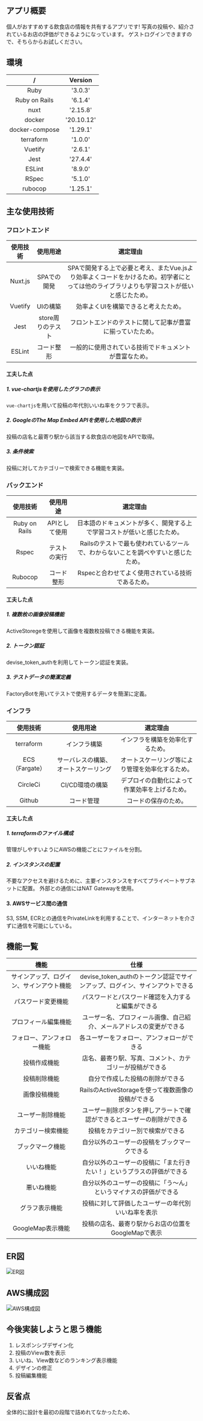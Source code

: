 ## アプリ概要
個人がおすすめする飲食店の情報を共有するアプリです!
写真の投稿や、紹介されているお店の評価ができるようになっています。
ゲストログインできますので、そちらからお試しください。

## 環境
|/|Version|
|:--:|:--:|
|Ruby|'3.0.3'|
|Ruby on Rails|'6.1.4'|
|nuxt|'2.15.8'|
|docker|'20.10.12'|
|docker-compose|'1.29.1'|
|terraform|'1.0.0'|
|Vuetify|'2.6.1'|
|Jest|'27.4.4'|
|ESLint|'8.9.0'|
|RSpec|'5.1.0'|
|rubocop|'1.25.1'|

## 主な使用技術
### フロントエンド
|使用技術|使用用途|選定理由|
|:--:|:--:|:--:|
|Nuxt.js|SPAでの開発|SPAで開発する上で必要と考え、またVue.jsより効率よくコードをかけるため。初学者にとっては他のライブラリよりも学習コストが低いと感じたため。|
|Vuetify|UIの構築|効率よくUIを構築できると考えたため。|
|Jest|store周りのテスト|フロントエンドのテストに関して記事が豊富に揃っていたため。|
|ESLint|コード整形|一般的に使用されている技術でドキュメントが豊富なため。|

#### 工夫した点
##### 1. vue-chartjsを使用したグラフの表示
`vue-chartjs`を用いて投稿の年代別いいね率をクラフで表示。

##### 2. GoogleのThe Map Embed APIを使用した地図の表示
投稿の店名と最寄り駅から該当する飲食店の地図をAPIで取得。

##### 3. 条件検索
投稿に対してカテゴリーで検索できる機能を実装。

### バックエンド
|使用技術|使用用途|選定理由|
|:--:|:--:|:--:|
|Ruby on Rails|APIとして使用|日本語のドキュメントが多く、開発する上で学習コストが低いと感じたため。
|Rspec|テストの実行|Railsのテストで最も使われているツールで、わからないことを調べやすいと感じたため。|
|Rubocop|コード整形|Rspecと合わせてよく使用されている技術であるため。|

#### 工夫した点
##### 1. 複数枚の画像投稿機能
ActiveStoregeを使用して画像を複数枚投稿できる機能を実装。

##### 2. トークン認証
devise_token_authを利用してトークン認証を実装。

##### 3. テストデータの簡潔定義
FactoryBotを用いてテストで使用するデータを簡潔に定義。

### インフラ
|使用技術|使用用途|選定理由|
|:--:|:--:|:--:|
|terraform|インフラ構築|インフラを構築を効率化するため。|
|ECS（Fargate）|サーバレスの構築、オートスケーリング|オートスケーリング等により管理を効率化するため。|
|CircleCi|CI/CD環境の構築|デプロイの自動化によって作業効率を上げるため。|
|Github|コード管理|コードの保存のため。|

#### 工夫した点
##### 1. terraformのファイル構成
管理がしやすいようにAWSの機能ごとにファイルを分割。

##### 2. インスタンスの配置
不要なアクセスを避けるために、主要インスタンスをすべてプライペートサブネットに配置。
外部との通信にはNAT Gatewayを使用。

#### 3. AWSサービス間の通信
S3, SSM, ECRとの通信をPrivateLinkを利用することで、インターネットを介さずに通信を可能にしている。

## 機能一覧
|機能|仕様|
|:--:|:--:|
|サインアップ、ログイン、サインアウト機能|devise_token_authのトークン認証でサインアップ、ログイン、サインアウトできる|
|パスワード変更機能|パスワードとパスワード確認を入力すると編集ができる|
|プロフィール編集機能|ユーザー名、プロフィール画像、自己紹介、メールアドレスの変更ができる|
|フォロー、アンフォロー機能|各ユーザーをフォロー、アンフォローができる|
|投稿作成機能|店名、最寄り駅、写真、コメント、カテゴリーが投稿ができる|
|投稿削除機能|自分で作成した投稿の削除ができる|
|画像投稿機能|RailsのActiveStorageを使って複数画像の投稿ができる|
|ユーザー削除機能|ユーザー削除ボタンを押しアラートで確認ができるとユーザーの削除ができる|
|カテゴリー検索機能|投稿をカテゴリー別で検索ができる|
|ブックマーク機能|自分以外のユーザーの投稿をブックマークできる|
|いいね機能|自分以外のユーザーの投稿に「また行きたい！」というプラスの評価ができる|
|悪いね機能|自分以外のユーザーの投稿に「う〜ん」というマイナスの評価ができる|
|グラフ表示機能|投稿に対して評価したユーザーの年代別いいね率を表示|
|GoogleMap表示機能|投稿の店名、最寄り駅からお店の位置をGoogleMapで表示|

## ER図
![ER図](https://qiita-image-store.s3.ap-northeast-1.amazonaws.com/0/629084/445ea1e0-601c-ccf1-1a17-431e44ad906a.png)

## AWS構成図
![AWS構成図](https://qiita-image-store.s3.ap-northeast-1.amazonaws.com/0/629084/0d302d32-3384-7e15-e00b-7e0c02340ac8.png)

## 今後実装しようと思う機能
1. レスポンシブデザイン化
2. 投稿のVieｗ数を表示
3. いいね、View数などのランキング表示機能
4. デザインの修正
5. 投稿編集機能

## 反省点
全体的に設計を最初の段階で詰めれてなかったため、
